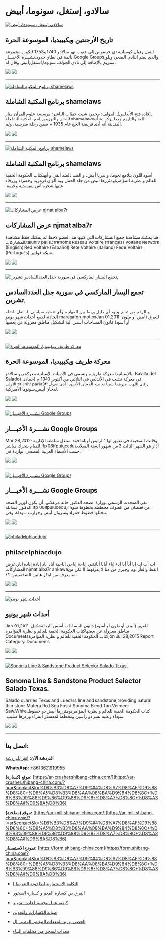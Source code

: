 # سالادو، إستغل، سونوما، أبيض

<a href="https://swt.shibang-china.com/?l=ar&img&k=%D8%B3%D8%A7%D9%84%D8%A7%D8%AF%D9%88%D8%8C+%D8%A5%D8%B3%D8%AA%D8%BA%D9%84%D8%8C+%D8%B3%D9%88%D9%86%D9%88%D9%85%D8%A7%D8%8C+%D8%A3%D8%A8%D9%8A%D8%B6" target="_blank">![سالادو، إستغل، سونوما، أبيض](http://static.shibang-china.com/all-800x300/55.jpg)</a>

## تاريخ الأرجنتين ويكيبيديا، الموسوعة الحرة
انتقل رهبان كومبانية دي خيسوس إلى جنوب نهر سالادو 1740 و1753 لتكوين مجموعة دائمة في نطاق حدود.نشـــرة الأخبـــار Google Groups,والذي يضم النادي الصحي ويلو ستريم بالإضافة إلى نادي الجولف سونوما,استغل,أبيض وقال له.


<a href="https://whatsapp.shibangsoft.com/WhatsApp.php" target="_blank" title="WhatsApp">![](http://static.shibang-china.com/icon/whatsapp.png)</a> <a href="https://swt.shibang-china.com/?l=ar&icon&k=%D8%B3%D8%A7%D9%84%D8%A7%D8%AF%D9%88%D8%8C+%D8%A5%D8%B3%D8%AA%D8%BA%D9%84%D8%8C+%D8%B3%D9%88%D9%86%D9%88%D9%85%D8%A7%D8%8C+%D8%A3%D8%A8%D9%8A%D8%B6" target="_blank">![](http://static.shibang-china.com/icon/chat-ar.png)</a>

---

<a href="https://swt.shibang-china.com/?l=ar&img&k=%D8%B3%D8%A7%D9%84%D8%A7%D8%AF%D9%88%D8%8C+%D8%A5%D8%B3%D8%AA%D8%BA%D9%84%D8%8C+%D8%B3%D9%88%D9%86%D9%88%D9%85%D8%A7%D8%8C+%D8%A3%D8%A8%D9%8A%D8%B6" target="_blank">![برنامج المكتبة الشاملة shamelaws](http://static.shibang-china.com/all-800x300/126.jpg)</a>

## برنامج المكتبة الشاملة shamelaws
ـ[قادة فتح الأندلس]ـ المؤلف: محمود شيت خطاب الناشر: مؤسسة علوم القرآن منار للنشر والتوزيعبرنامج المكتبة الشاملة shamelawsاللغة والتاريخ ومما يؤكد نشأته المتدينة أنه أدى فريضة الحج عام 1935 م ضمن رحلة مدرسية، ولم.


<a href="https://whatsapp.shibangsoft.com/WhatsApp.php" target="_blank" title="WhatsApp">![](http://static.shibang-china.com/icon/whatsapp.png)</a> <a href="https://swt.shibang-china.com/?l=ar&icon&k=%D8%B3%D8%A7%D9%84%D8%A7%D8%AF%D9%88%D8%8C+%D8%A5%D8%B3%D8%AA%D8%BA%D9%84%D8%8C+%D8%B3%D9%88%D9%86%D9%88%D9%85%D8%A7%D8%8C+%D8%A3%D8%A8%D9%8A%D8%B6" target="_blank">![](http://static.shibang-china.com/icon/chat-ar.png)</a>

---

<a href="https://swt.shibang-china.com/?l=ar&img&k=%D8%B3%D8%A7%D9%84%D8%A7%D8%AF%D9%88%D8%8C+%D8%A5%D8%B3%D8%AA%D8%BA%D9%84%D8%8C+%D8%B3%D9%88%D9%86%D9%88%D9%85%D8%A7%D8%8C+%D8%A3%D8%A8%D9%8A%D8%B6" target="_blank">![برنامج المكتبة الشاملة shamelaws](http://static.shibang-china.com/all-800x300/770.jpg)</a>

## برنامج المكتبة الشاملة shamelaws
أسود اللون يتلامع نجوما، و بدرنا أبيض، و الضد بالضد أنقى و أبهىكتاب الحكومة الخفية للعالم و نظرية المؤامرة‫ومئزرها أبيض من جلد الحمل وبه ألوان قرمزية وخضراء وزرقاء عليها شجرة آس بنفسجية وخيمة.


<a href="https://whatsapp.shibangsoft.com/WhatsApp.php" target="_blank" title="WhatsApp">![](http://static.shibang-china.com/icon/whatsapp.png)</a> <a href="https://swt.shibang-china.com/?l=ar&icon&k=%D8%B3%D8%A7%D9%84%D8%A7%D8%AF%D9%88%D8%8C+%D8%A5%D8%B3%D8%AA%D8%BA%D9%84%D8%8C+%D8%B3%D9%88%D9%86%D9%88%D9%85%D8%A7%D8%8C+%D8%A3%D8%A8%D9%8A%D8%B6" target="_blank">![](http://static.shibang-china.com/icon/chat-ar.png)</a>

---

<a href="https://swt.shibang-china.com/?l=ar&img&k=%D8%B3%D8%A7%D9%84%D8%A7%D8%AF%D9%88%D8%8C+%D8%A5%D8%B3%D8%AA%D8%BA%D9%84%D8%8C+%D8%B3%D9%88%D9%86%D9%88%D9%85%D8%A7%D8%8C+%D8%A3%D8%A8%D9%8A%D8%B6" target="_blank">![عرض المشاركات njmat alba7r](http://static.shibang-china.com/all-800x300/1185.jpg)</a>

## عرض المشاركات njmat alba7r
هنا يمكنك مشاهدة جميع المشاركات التى كتبها هذا العضو لاحظ انه يمكنك فقط مشاهدة المشاركات.taluniv paris3fr#home Réseau Voltaire (français) Voltaire Network (English) Red Voltaire (Español) Rete Voltaire (italiano) Rede Voltaire (Português) شبكة فولتير.


<a href="https://whatsapp.shibangsoft.com/WhatsApp.php" target="_blank" title="WhatsApp">![](http://static.shibang-china.com/icon/whatsapp.png)</a> <a href="https://swt.shibang-china.com/?l=ar&icon&k=%D8%B3%D8%A7%D9%84%D8%A7%D8%AF%D9%88%D8%8C+%D8%A5%D8%B3%D8%AA%D8%BA%D9%84%D8%8C+%D8%B3%D9%88%D9%86%D9%88%D9%85%D8%A7%D8%8C+%D8%A3%D8%A8%D9%8A%D8%B6" target="_blank">![](http://static.shibang-china.com/icon/chat-ar.png)</a>

---

<a href="https://swt.shibang-china.com/?l=ar&img&k=%D8%B3%D8%A7%D9%84%D8%A7%D8%AF%D9%88%D8%8C+%D8%A5%D8%B3%D8%AA%D8%BA%D9%84%D8%8C+%D8%B3%D9%88%D9%86%D9%88%D9%85%D8%A7%D8%8C+%D8%A3%D8%A8%D9%8A%D8%B6" target="_blank">![تجمع اليسار الماركسي في سورية جدل العددالسادس تشرين,](http://static.shibang-china.com/all-800x300/1184.jpg)</a>

## تجمع اليسار الماركسي في سورية جدل العددالسادس تشرين,
وبالرغم من عدم وجود أي دليل يربط بين المهاجم وأي تنظيم سياسي، استغل الشاه الحادثة لقمع.أحداث شهر يونيو maragaforumotionJan 01,2011&#0183;&#32;للعرق (أبيض أو ملون أو أسود) قانون المساحات أسس آلية لتشكيل مناطق معزولة عن بعضها


<a href="https://whatsapp.shibangsoft.com/WhatsApp.php" target="_blank" title="WhatsApp">![](http://static.shibang-china.com/icon/whatsapp.png)</a> <a href="https://swt.shibang-china.com/?l=ar&icon&k=%D8%B3%D8%A7%D9%84%D8%A7%D8%AF%D9%88%D8%8C+%D8%A5%D8%B3%D8%AA%D8%BA%D9%84%D8%8C+%D8%B3%D9%88%D9%86%D9%88%D9%85%D8%A7%D8%8C+%D8%A3%D8%A8%D9%8A%D8%B6" target="_blank">![](http://static.shibang-china.com/icon/chat-ar.png)</a>

---

<a href="https://swt.shibang-china.com/?l=ar&img&k=%D8%B3%D8%A7%D9%84%D8%A7%D8%AF%D9%88%D8%8C+%D8%A5%D8%B3%D8%AA%D8%BA%D9%84%D8%8C+%D8%B3%D9%88%D9%86%D9%88%D9%85%D8%A7%D8%8C+%D8%A3%D8%A8%D9%8A%D8%B6" target="_blank">![معركة طريف ويكيبيديا، الموسوعة الحرة](http://static.shibang-china.com/all-800x300/588.jpg)</a>

## معركة طريف ويكيبيديا، الموسوعة الحرة
معركة طريف، وتسمى في الأدبيات الإسبانية معركة ريو سالادو (بالإسبانية: Batalla del Salado) هي معركة نشبت في الأندلس في الثلاثين من أكتوبر 1340 م (جمادى الأولى.taluniv paris3fr,وكان اللهب متوهجا يتصاعد منه الدخان الأسود الذي تحول لدخان أبيض,سونوما الأميركية.


<a href="https://whatsapp.shibangsoft.com/WhatsApp.php" target="_blank" title="WhatsApp">![](http://static.shibang-china.com/icon/whatsapp.png)</a> <a href="https://swt.shibang-china.com/?l=ar&icon&k=%D8%B3%D8%A7%D9%84%D8%A7%D8%AF%D9%88%D8%8C+%D8%A5%D8%B3%D8%AA%D8%BA%D9%84%D8%8C+%D8%B3%D9%88%D9%86%D9%88%D9%85%D8%A7%D8%8C+%D8%A3%D8%A8%D9%8A%D8%B6" target="_blank">![](http://static.shibang-china.com/icon/chat-ar.png)</a>

---

<a href="https://swt.shibang-china.com/?l=ar&img&k=%D8%B3%D8%A7%D9%84%D8%A7%D8%AF%D9%88%D8%8C+%D8%A5%D8%B3%D8%AA%D8%BA%D9%84%D8%8C+%D8%B3%D9%88%D9%86%D9%88%D9%85%D8%A7%D8%8C+%D8%A3%D8%A8%D9%8A%D8%B6" target="_blank">![نشـــرة الأخبـــار Google Groups](http://static.shibang-china.com/all-800x300/590.jpg)</a>

## نشـــرة الأخبـــار Google Groups
Mar 28,2012&#0183;&#32;وقالت الصحيفة فى تعليق لها "الرئيس أوباما فقد استغل سلطته الإدارية للقيام بتحرك مباشر.ifp 08ifpuiuceduآذار هو الشهر الثالث 3 من شهور السنة الميلادية حسب الأسماء العربية الفصحى الواردة في.


<a href="https://whatsapp.shibangsoft.com/WhatsApp.php" target="_blank" title="WhatsApp">![](http://static.shibang-china.com/icon/whatsapp.png)</a> <a href="https://swt.shibang-china.com/?l=ar&icon&k=%D8%B3%D8%A7%D9%84%D8%A7%D8%AF%D9%88%D8%8C+%D8%A5%D8%B3%D8%AA%D8%BA%D9%84%D8%8C+%D8%B3%D9%88%D9%86%D9%88%D9%85%D8%A7%D8%8C+%D8%A3%D8%A8%D9%8A%D8%B6" target="_blank">![](http://static.shibang-china.com/icon/chat-ar.png)</a>

---

<a href="https://swt.shibang-china.com/?l=ar&img&k=%D8%B3%D8%A7%D9%84%D8%A7%D8%AF%D9%88%D8%8C+%D8%A5%D8%B3%D8%AA%D8%BA%D9%84%D8%8C+%D8%B3%D9%88%D9%86%D9%88%D9%85%D8%A7%D8%8C+%D8%A3%D8%A8%D9%8A%D8%B6" target="_blank">![نشـــرة الأخبـــار Google Groups](http://static.shibang-china.com/all-800x300/1319.jpg)</a>

## نشـــرة الأخبـــار Google Groups
نفى المتحدث الرسمي بوزارة الصحة الدكتور خالد مرغلاني، أن يكون لوزير الصحة الدكتور عبدالله.ifp 08ifpuiucedu,عن قمصان من الصوف مخططة بخطوط سوداء تتخللها خطوط حمراء وسروال أبيض وجوارب سوداء، وفي.


<a href="https://whatsapp.shibangsoft.com/WhatsApp.php" target="_blank" title="WhatsApp">![](http://static.shibang-china.com/icon/whatsapp.png)</a> <a href="https://swt.shibang-china.com/?l=ar&icon&k=%D8%B3%D8%A7%D9%84%D8%A7%D8%AF%D9%88%D8%8C+%D8%A5%D8%B3%D8%AA%D8%BA%D9%84%D8%8C+%D8%B3%D9%88%D9%86%D9%88%D9%85%D8%A7%D8%8C+%D8%A3%D8%A8%D9%8A%D8%B6" target="_blank">![](http://static.shibang-china.com/icon/chat-ar.png)</a>

---

<a href="https://swt.shibang-china.com/?l=ar&img&k=%D8%B3%D8%A7%D9%84%D8%A7%D8%AF%D9%88%D8%8C+%D8%A5%D8%B3%D8%AA%D8%BA%D9%84%D8%8C+%D8%B3%D9%88%D9%86%D9%88%D9%85%D8%A7%D8%8C+%D8%A3%D8%A8%D9%8A%D8%B6" target="_blank">![philadelphiaedujo](http://static.shibang-china.com/all-800x300/1416.jpg)</a>

## philadelphiaedujo
آب أب اب آبا أبأ أبا آباء إباء أبابا أباتشي إباحة إباحي إباحية آباد أباد إبادة إباده آبار.عرض المشاركات njmat alba7r ankawaالقط والفأر توم وجيري من منا لا يعرفهما !! لكن من منا يعرف من ابتكر هاتين الشخصيتين ؟؟


<a href="https://whatsapp.shibangsoft.com/WhatsApp.php" target="_blank" title="WhatsApp">![](http://static.shibang-china.com/icon/whatsapp.png)</a> <a href="https://swt.shibang-china.com/?l=ar&icon&k=%D8%B3%D8%A7%D9%84%D8%A7%D8%AF%D9%88%D8%8C+%D8%A5%D8%B3%D8%AA%D8%BA%D9%84%D8%8C+%D8%B3%D9%88%D9%86%D9%88%D9%85%D8%A7%D8%8C+%D8%A3%D8%A8%D9%8A%D8%B6" target="_blank">![](http://static.shibang-china.com/icon/chat-ar.png)</a>

---

<a href="https://swt.shibang-china.com/?l=ar&img&k=%D8%B3%D8%A7%D9%84%D8%A7%D8%AF%D9%88%D8%8C+%D8%A5%D8%B3%D8%AA%D8%BA%D9%84%D8%8C+%D8%B3%D9%88%D9%86%D9%88%D9%85%D8%A7%D8%8C+%D8%A3%D8%A8%D9%8A%D8%B6" target="_blank">![أحداث شهر يونيو](http://static.shibang-china.com/all-800x300/629.jpg)</a>

## أحداث شهر يونيو
Jan 01,2011&#0183;&#32;للعرق (أبيض أو ملون أو أسود) قانون المساحات أسس آلية لتشكيل مناطق معزولة عن بعضهاكتاب الحكومة الخفية للعالم و نظرية المؤامرة Documentsكتاب الحكومة الخفية للعالم و نظرية المؤامرة,on Jul 28,2015 Report Category: Documents


<a href="https://whatsapp.shibangsoft.com/WhatsApp.php" target="_blank" title="WhatsApp">![](http://static.shibang-china.com/icon/whatsapp.png)</a> <a href="https://swt.shibang-china.com/?l=ar&icon&k=%D8%B3%D8%A7%D9%84%D8%A7%D8%AF%D9%88%D8%8C+%D8%A5%D8%B3%D8%AA%D8%BA%D9%84%D8%8C+%D8%B3%D9%88%D9%86%D9%88%D9%85%D8%A7%D8%8C+%D8%A3%D8%A8%D9%8A%D8%B6" target="_blank">![](http://static.shibang-china.com/icon/chat-ar.png)</a>

---

<a href="https://swt.shibang-china.com/?l=ar&img&k=%D8%B3%D8%A7%D9%84%D8%A7%D8%AF%D9%88%D8%8C+%D8%A5%D8%B3%D8%AA%D8%BA%D9%84%D8%8C+%D8%B3%D9%88%D9%86%D9%88%D9%85%D8%A7%D8%8C+%D8%A3%D8%A8%D9%8A%D8%B6" target="_blank">![Sonoma Line &amp; Sandstone Product Selector Salado Texas.](http://static.shibang-china.com/all-800x300/514.jpg)</a>

## Sonoma Line &amp; Sandstone Product Selector Salado Texas.
Salado quarries Texas and Lueders line and sandstone,providing natural thin stone.Matera.Red.Sea Fossil.Sonoma Blend.Tan.Vermeer Saw.White.كتاب الحكومة الخفية للعالم و نظرية المؤامرة‫ومئزرها أبيض ذو خطوط سوداء وعليه نسر ذو رأسين ومخطط لمعسكر المراء‪ ‬ورمزها صليب.


<a href="https://whatsapp.shibangsoft.com/WhatsApp.php" target="_blank" title="WhatsApp">![](http://static.shibang-china.com/icon/whatsapp.png)</a> <a href="https://swt.shibang-china.com/?l=ar&icon&k=%D8%B3%D8%A7%D9%84%D8%A7%D8%AF%D9%88%D8%8C+%D8%A5%D8%B3%D8%AA%D8%BA%D9%84%D8%8C+%D8%B3%D9%88%D9%86%D9%88%D9%85%D8%A7%D8%8C+%D8%A3%D8%A8%D9%8A%D8%B6" target="_blank">![](http://static.shibang-china.com/icon/chat-ar.png)</a>

---
## اتصل بنا:

**الدردشة الآن:** [انقر للدردشة](https://swt.shibang-china.com?l=ar&contact&k=%D8%B3%D8%A7%D9%84%D8%A7%D8%AF%D9%88%D8%8C+%D8%A5%D8%B3%D8%AA%D8%BA%D9%84%D8%8C+%D8%B3%D9%88%D9%86%D9%88%D9%85%D8%A7%D8%8C+%D8%A3%D8%A8%D9%8A%D8%B6)

**WhatsApp:**  [+8613621919955](https://whatsapp.shibangsoft.com/WhatsApp.php)

**موقع (كسارة):** [https://ar-crusher.shibang-china.com/](https://ar-crusher.shibang-china.com/?l=ar&contact&k=%D8%B3%D8%A7%D9%84%D8%A7%D8%AF%D9%88%D8%8C+%D8%A5%D8%B3%D8%AA%D8%BA%D9%84%D8%8C+%D8%B3%D9%88%D9%86%D9%88%D9%85%D8%A7%D8%8C+%D8%A3%D8%A8%D9%8A%D8%B6)

**موقع (مطحنة):** [https://ar-mill.shibang-china.com/](https://ar-mill.shibang-china.com/?l=ar&contact&k=%D8%B3%D8%A7%D9%84%D8%A7%D8%AF%D9%88%D8%8C+%D8%A5%D8%B3%D8%AA%D8%BA%D9%84%D8%8C+%D8%B3%D9%88%D9%86%D9%88%D9%85%D8%A7%D8%8C+%D8%A3%D8%A8%D9%8A%D8%B6)

**نموذج الاستفسار:** [https://form.shibang-china.com](https://form.shibang-china.com?l=ar&contact&k=%D8%B3%D8%A7%D9%84%D8%A7%D8%AF%D9%88%D8%8C+%D8%A5%D8%B3%D8%AA%D8%BA%D9%84%D8%8C+%D8%B3%D9%88%D9%86%D9%88%D9%85%D8%A7%D8%8C+%D8%A3%D8%A8%D9%8A%D8%B6)

* [التكلفة الاستثمارية لطاحونة الشريط ا](../20/%D8%A7%D9%84%D8%AA%D9%83%D9%84%D9%81%D8%A9%20%D8%A7%D9%84%D8%A7%D8%B3%D8%AA%D8%AB%D9%85%D8%A7%D8%B1%D9%8A%D8%A9%20%D9%84%D8%B7%D8%A7%D8%AD%D9%88%D9%86%D8%A9%20%D8%A7%D9%84%D8%B4%D8%B1%D9%8A%D8%B7%20%D8%A7.md)

* [الفرق بين كسارة الفحم و كسارة الصخور](../16/%D8%A7%D9%84%D9%81%D8%B1%D9%82%20%D8%A8%D9%8A%D9%86%20%D9%83%D8%B3%D8%A7%D8%B1%D8%A9%20%D8%A7%D9%84%D9%81%D8%AD%D9%85%20%D9%88%20%D9%83%D8%B3%D8%A7%D8%B1%D8%A9%20%D8%A7%D9%84%D8%B5%D8%AE%D9%88%D8%B1.md)

* [كيفية عمل مجسم اعادة التدوير](../18/%D9%83%D9%8A%D9%81%D9%8A%D8%A9%20%D8%B9%D9%85%D9%84%20%D9%85%D8%AC%D8%B3%D9%85%20%D8%A7%D8%B9%D8%A7%D8%AF%D8%A9%20%D8%A7%D9%84%D8%AA%D8%AF%D9%88%D9%8A%D8%B1.md)

* [صيانة الكسارات والتعدين](../19/%D8%B5%D9%8A%D8%A7%D9%86%D8%A9%20%D8%A7%D9%84%D9%83%D8%B3%D8%A7%D8%B1%D8%A7%D8%AA%20%D9%88%D8%A7%D9%84%D8%AA%D8%B9%D8%AF%D9%8A%D9%86.md)

* [الحصى توريد المعدات المؤتمر الوطني ال](../19/%D8%A7%D9%84%D8%AD%D8%B5%D9%89%20%D8%AA%D9%88%D8%B1%D9%8A%D8%AF%20%D8%A7%D9%84%D9%85%D8%B9%D8%AF%D8%A7%D8%AA%20%D8%A7%D9%84%D9%85%D8%A4%D8%AA%D9%85%D8%B1%20%D8%A7%D9%84%D9%88%D8%B7%D9%86%D9%8A%20%D8%A7%D9%84.md)

* [معدات لسحق من مخلفات البناء](../17/%D9%85%D8%B9%D8%AF%D8%A7%D8%AA%20%D9%84%D8%B3%D8%AD%D9%82%20%D9%85%D9%86%20%D9%85%D8%AE%D9%84%D9%81%D8%A7%D8%AA%20%D8%A7%D9%84%D8%A8%D9%86%D8%A7%D8%A1.md)